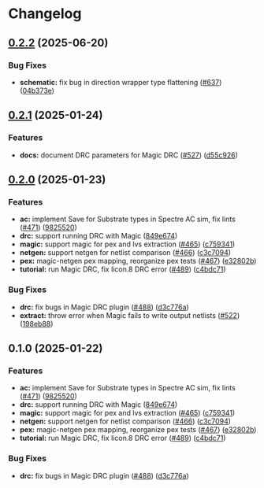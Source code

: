 # Changelog

## [0.2.2](https://github.com/ucb-substrate/substrate2/compare/magic-v0.2.1...magic-v0.2.2) (2025-06-20)


### Bug Fixes

* **schematic:** fix bug in direction wrapper type flattening ([#637](https://github.com/ucb-substrate/substrate2/issues/637)) ([04b373e](https://github.com/ucb-substrate/substrate2/commit/04b373e7acae179f9a77aad880df8b44b7d23a68))

## [0.2.1](https://github.com/ucb-substrate/substrate2/compare/magic-v0.2.0...magic-v0.2.1) (2025-01-24)


### Features

* **docs:** document DRC parameters for Magic DRC ([#527](https://github.com/ucb-substrate/substrate2/issues/527)) ([d55c926](https://github.com/ucb-substrate/substrate2/commit/d55c926d8fbaba720394ab4c69d01e28905bc1b9))

## [0.2.0](https://github.com/ucb-substrate/substrate2/compare/magic-v0.1.0...magic-v0.2.0) (2025-01-23)


### Features

* **ac:** implement Save for Substrate types in Spectre AC sim, fix lints ([#471](https://github.com/ucb-substrate/substrate2/issues/471)) ([9825520](https://github.com/ucb-substrate/substrate2/commit/98255207569cc00bd9ddc35419c2df1e48f1999c))
* **drc:** support running DRC with Magic ([849e674](https://github.com/ucb-substrate/substrate2/commit/849e674ebee9782a301069031e7473896eb8d2a5))
* **magic:** support magic for pex and lvs extraction ([#465](https://github.com/ucb-substrate/substrate2/issues/465)) ([c759341](https://github.com/ucb-substrate/substrate2/commit/c759341f065cf1e8aca8c4552a214391a7149cbf))
* **netgen:** support netgen for netlist comparison ([#466](https://github.com/ucb-substrate/substrate2/issues/466)) ([c3c7094](https://github.com/ucb-substrate/substrate2/commit/c3c70949de5df4ae4c08d63f2c01ed85c6e0b7fa))
* **pex:** magic-netgen pex mapping, reorganize pex tests ([#467](https://github.com/ucb-substrate/substrate2/issues/467)) ([e32802b](https://github.com/ucb-substrate/substrate2/commit/e32802bfc567f3dea50cc86b11576f7d6863fac2))
* **tutorial:** run Magic DRC, fix licon.8 DRC error ([#489](https://github.com/ucb-substrate/substrate2/issues/489)) ([c4bdc71](https://github.com/ucb-substrate/substrate2/commit/c4bdc7147abce19d023cf76be96426d58d4ed328))


### Bug Fixes

* **drc:** fix bugs in Magic DRC plugin ([#488](https://github.com/ucb-substrate/substrate2/issues/488)) ([d3c776a](https://github.com/ucb-substrate/substrate2/commit/d3c776a6bdd5e6301ed4a841239b0aed06bb2ab3))
* **extract:** throw error when Magic fails to write output netlists ([#522](https://github.com/ucb-substrate/substrate2/issues/522)) ([198eb88](https://github.com/ucb-substrate/substrate2/commit/198eb88ce83db53c72f32b38a419b2d888c177f8))

## 0.1.0 (2025-01-22)


### Features

* **ac:** implement Save for Substrate types in Spectre AC sim, fix lints ([#471](https://github.com/ucb-substrate/substrate2/issues/471)) ([9825520](https://github.com/ucb-substrate/substrate2/commit/98255207569cc00bd9ddc35419c2df1e48f1999c))
* **drc:** support running DRC with Magic ([849e674](https://github.com/ucb-substrate/substrate2/commit/849e674ebee9782a301069031e7473896eb8d2a5))
* **magic:** support magic for pex and lvs extraction ([#465](https://github.com/ucb-substrate/substrate2/issues/465)) ([c759341](https://github.com/ucb-substrate/substrate2/commit/c759341f065cf1e8aca8c4552a214391a7149cbf))
* **netgen:** support netgen for netlist comparison ([#466](https://github.com/ucb-substrate/substrate2/issues/466)) ([c3c7094](https://github.com/ucb-substrate/substrate2/commit/c3c70949de5df4ae4c08d63f2c01ed85c6e0b7fa))
* **pex:** magic-netgen pex mapping, reorganize pex tests ([#467](https://github.com/ucb-substrate/substrate2/issues/467)) ([e32802b](https://github.com/ucb-substrate/substrate2/commit/e32802bfc567f3dea50cc86b11576f7d6863fac2))
* **tutorial:** run Magic DRC, fix licon.8 DRC error ([#489](https://github.com/ucb-substrate/substrate2/issues/489)) ([c4bdc71](https://github.com/ucb-substrate/substrate2/commit/c4bdc7147abce19d023cf76be96426d58d4ed328))


### Bug Fixes

* **drc:** fix bugs in Magic DRC plugin ([#488](https://github.com/ucb-substrate/substrate2/issues/488)) ([d3c776a](https://github.com/ucb-substrate/substrate2/commit/d3c776a6bdd5e6301ed4a841239b0aed06bb2ab3))

